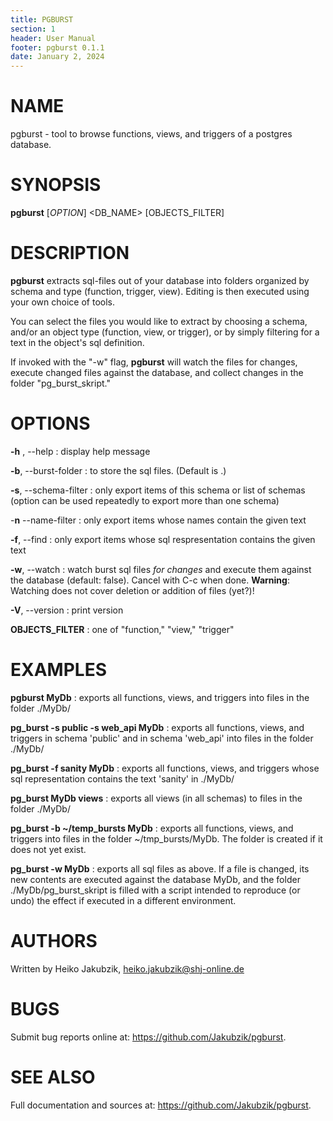 ```yaml
---
title: PGBURST
section: 1
header: User Manual
footer: pgburst 0.1.1
date: January 2, 2024
---
```

# NAME

pgburst - tool to browse functions, views, and triggers of a postgres database.

# SYNOPSIS

**pgburst** [*OPTION*] <DB_NAME> [OBJECTS_FILTER]

# DESCRIPTION

**pgburst** extracts sql-files out of your database into folders organized by schema and type (function, trigger, view). Editing is then executed using your own choice of tools.

You can select the files you would like to extract by choosing a schema, and/or an object type (function, view, or trigger), or by simply filtering for a text in the object's sql definition.

If invoked with the "-w" flag, **pgburst** will watch the files for changes, execute changed files against the database, and collect changes in the folder "pg_burst_skript."

# OPTIONS

**-h** , --help
: display help message

**-b**, --burst-folder 
: to store the sql files. (Default is .)

**-s**, --schema-filter 
: only export items of this schema or list of schemas (option can be used repeatedly to export more than one schema)

-**n** --name-filter
: only export items whose names contain the given text

**-f**, --find 
: only export items whose sql respresentation contains the given text

**-w**, --watch
: watch burst sql files *for changes* and execute them against the database (default: false). Cancel with C-c when done. **Warning**: Watching does not cover deletion or addition of files (yet?)!

**-V**, --version
: print version

**OBJECTS_FILTER**
: one of "function," "view," "trigger"

# EXAMPLES
**pgburst MyDb**
: exports all functions, views, and triggers into files in the folder ./MyDb/

**pg_burst -s public -s web_api MyDb**
: exports all functions, views, and triggers in schema 'public' and in schema 'web_api' into files in the folder ./MyDb/

**pg_burst -f sanity MyDb**
: exports all functions, views, and triggers whose sql representation contains the text 'sanity' in ./MyDb/

**pg_burst MyDb views**
: exports all views (in all schemas) to files in the folder ./MyDb/

**pg_burst -b ~/temp_bursts MyDb**
: exports all functions, views, and triggers into files in the folder ~/tmp_bursts/MyDb. The folder is created if it does not yet exist.

**pg_burst -w MyDb**
: exports all sql files as above. If a file is changed, its new contents are executed against the database MyDb, and the folder ./MyDb/pg_burst_skript is filled with a script intended to reproduce (or undo) the effect if executed in a different environment.

# AUTHORS

Written by Heiko Jakubzik, <heiko.jakubzik@shj-online.de>

# BUGS

Submit bug reports online at: <https://github.com/Jakubzik/pgburst>.

# SEE ALSO

Full documentation and sources at: <https://github.com/Jakubzik/pgburst>.
